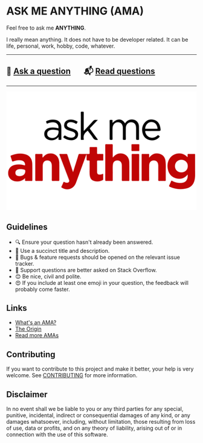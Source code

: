 # ASK ME ANYTHING (AMA)

Feel free to ask me **ANYTHING**.

I really mean anything. It does not have to be developer related. It can be life,
personal, work, hobby, code, whatever.

---

## :speech_balloon: [Ask a question](../../issues/new) &nbsp;&nbsp;&nbsp;&nbsp;&nbsp; :mailbox_with_mail: [Read questions](../../issues?utf8=✓&q=is%3Aissue+is%3Aclosed+label%3AAnswered+sort%3Aupdated-desc)

---

![Screenshot](/assets/screenshot.png)

## Guidelines

- :mag: Ensure your question hasn't already been answered.
- :page_facing_up: Use a succinct title and description.
- :bug: Bugs & feature requests should be opened on the relevant issue tracker.
- :signal_strength: Support questions are better asked on Stack Overflow.
- :blush: Be nice, civil and polite.
- :heart_eyes: If you include at least one emoji in your question, the feedback will probably come faster.

## Links

- [What's an AMA?](https://en.wikipedia.org/wiki//r/IAmA)
- [The Origin](https://www.reddit.com/r/IAmA)
- [Read more AMAs](https://github.com/sindresorhus/amas)

## Contributing

If you want to contribute to this project and make it better, your help is very
welcome. See [CONTRIBUTING](docs/CONTRIBUTING.md) for more information.

## Disclaimer

In no event shall we be liable to you or any third parties for any special,
punitive, incidental, indirect or consequential damages of any kind, or any
damages whatsoever, including, without limitation, those resulting from loss of
use, data or profits, and on any theory of liability, arising out of or in
connection with the use of this software.
